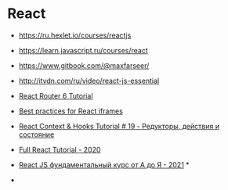 # React

 * https://ru.hexlet.io/courses/reactjs
 * https://learn.javascript.ru/courses/react
 * https://www.gitbook.com/@maxfarseer/
 * http://itvdn.com/ru/video/react-js-essential

 * [React Router 6 Tutorial](https://www.robinwieruch.de/react-router/)
 * [Best practices for React iframes](https://blog.logrocket.com/best-practices-react-iframes/)
 * [React Context & Hooks Tutorial # 19 - Редукторы, действия и состояние](https://www.youtube.com/watch?v=uXWycyeTeCs)
 * [Full React Tutorial - 2020](https://www.youtube.com/watch?v=j942wKiXFu8&list=PL4cUxeGkcC9gZD-Tvwfod2gaISzfRiP9d&index=1)
 * [React JS фундаментальный курс от А до Я - 2021](https://www.youtube.com/watch?v=GNrdg3PzpJQ)
	* 
 * []()

